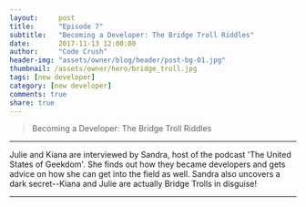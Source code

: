 ```yaml
---
layout:     post
title:      "Episode 7"
subtitle:   "Becoming a Developer: The Bridge Troll Riddles"
date:       2017-11-13 12:00:00
author:     "Code Crush"
header-img: "assets/owner/blog/header/post-bg-01.jpg"
thumbnail: /assets/owner/hero/bridge_troll.jpg
tags: [new developer]
category: [new developer]
comments: true
share: true
---
```


>Becoming a Developer: The Bridge Troll Riddles
---
Julie and Kiana are interviewed by Sandra, host of the podcast 'The United States of
Geekdom'. She finds out how they became developers and gets advice on how she
can get into the field as well. Sandra also uncovers a dark secret--Kiana and
Julie are actually Bridge Trolls in disguise!

---
